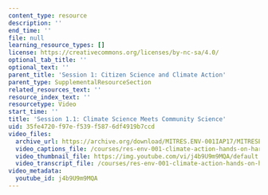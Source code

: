 ```yaml
---
content_type: resource
description: ''
end_time: ''
file: null
learning_resource_types: []
license: https://creativecommons.org/licenses/by-nc-sa/4.0/
optional_tab_title: ''
optional_text: ''
parent_title: 'Session 1: Citizen Science and Climate Action'
parent_type: SupplementalResourceSection
related_resources_text: ''
resource_index_text: ''
resourcetype: Video
start_time: ''
title: 'Session 1.1: Climate Science Meets Community Science'
uid: 35fe4720-f97e-f539-f587-6df4919b7ccd
video_files:
  archive_url: https://archive.org/download/MITRES.ENV-001IAP17/MITRESENV_001IAP17_1-1_Citizen_Science_300k.mp4
  video_captions_file: /courses/res-env-001-climate-action-hands-on-harnessing-science-with-communities-to-cut-carbon-january-iap-2017/6d1644bb4b43506384b22601e4399b8a_j4b9U9m9MQA.vtt
  video_thumbnail_file: https://img.youtube.com/vi/j4b9U9m9MQA/default.jpg
  video_transcript_file: /courses/res-env-001-climate-action-hands-on-harnessing-science-with-communities-to-cut-carbon-january-iap-2017/1569bf4f197813ce8191810c01dde251_j4b9U9m9MQA.pdf
video_metadata:
  youtube_id: j4b9U9m9MQA
---
```

